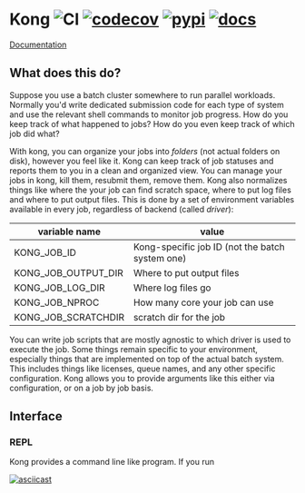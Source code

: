 # Kong ![CI](https://github.com/paulgessinger/kong/workflows/CI/badge.svg) [![codecov](https://codecov.io/gh/paulgessinger/kong/branch/master/graph/badge.svg)](https://codecov.io/gh/paulgessinger/kong) [![pypi](https://img.shields.io/pypi/v/kong-batch)](https://pypi.org/project/kong-batch/) [![docs](https://readthedocs.org/projects/kong-batch/badge/?version=latest)](https://kong-batch.readthedocs.io)
[Documentation](https://kong-batch.readthedocs.io)



## What does this do?
Suppose you use a batch cluster somewhere to run parallel workloads. Normally
you'd write dedicated submission code for each type of system and use the
relevant shell commands to monitor job progress. How do you keep track
of what happened to jobs? How do you even keep track of which job did what?

With kong, you can organize your jobs into *folders* (not actual folders on disk),
however you feel like it. Kong can keep track of job statuses and reports
them to you in a clean and organized view. You can manage your jobs 
in kong, kill them, resubmit them, remove them. Kong also normalizes things
like where the your job can find scratch space, where to put log files
and where to put output files. This is done by a set of environment variables
available in every job, regardless of backend (called *driver*):

variable name       | value
--------------------|------
KONG_JOB_ID         | Kong-specific job ID (not the batch system one)
KONG_JOB_OUTPUT_DIR | Where to put output files
KONG_JOB_LOG_DIR    | Where log files go
KONG_JOB_NPROC      | How many core your job can use
KONG_JOB_SCRATCHDIR | scratch dir for the job

You can write job scripts that are mostly agnostic to which driver is
used to execute the job. Some things remain specific to your environment,
especially things that are implemented on top of the actual batch system. This
includes things like licenses, queue names, and any other specific configuration.
Kong allows you to provide arguments like this either via configuration, or on
a job by job basis.

## Interface

### REPL

Kong provides a command line like program. If you run

[![asciicast](https://asciinema.org/a/hnBQ7S4GQQj2uGI42kbOQyHw4.svg)](https://asciinema.org/a/hnBQ7S4GQQj2uGI42kbOQyHw4)



